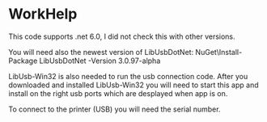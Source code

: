 # WorkHelp

This code supports .net 6.0, I did not check this with other versions.

You will need also the newest version of LibUsbDotNet:
NuGet\Install-Package LibUsbDotNet -Version 3.0.97-alpha

LibUsb-Win32 is also needed to run the usb connection code.
After you downloaded and installed LibUsb-Win32 you will need to start this app
and install on the right usb ports which are desplayed when app is on.

To connect to the printer (USB) you will need the serial number.


